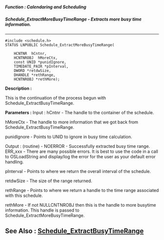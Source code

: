 ##### Function : Calendaring and Scheduling
##### Schedule_ExtractMoreBusyTimeRange - Extracts more busy time information.
---
```
#include <schedule.h>
STATUS LNPUBLIC Schedule_ExtractMoreBusyTimeRange(

	HCNTNR  hCntnr,
	HCNTNROBJ  hMoreCtx,
	const UNID *punidIgnore,
	TIMEDATE_PAIR *pInterval,
	DWORD *retdwSize,
	DHANDLE *rethRange,
	HCNTNROBJ *rethMore);
```
**Description :**

This is the continuation of the process begun with 
Schedule_ExtractBusyTimeRange.

**Parameters :**
Input :
hCntnr  -  The handle to the container of the schedule.

hMoreCtx  -  The handle to more information that we got back from Schedule_ExtractBusyTimeRange.

punidIgnore  -  Points to UNID to ignore in busy time calculation.

Output :
(routine)  -  NOERROR - Successfully extracted busy time range.
ERR_xxx - There are many possible errors. It is best to use the code in a call to OSLoadString and display/log the error for the user as your default error handling.


pInterval  -  Points to where we return the overall interval of the schedule.

retdwSize  -  The size of the range returned.

rethRange  -  Points to where we return a handle to the time range associated with this schedule.

rethMore  -  If not NULLCNTNROBJ then this is the handle to more busytime information. This handle is passed to Schedule_ExtractMoreBusyTimeRange.


**See Also :**
[Schedule_ExtractBusyTimeRange](/reference/Func/Schedule_ExtractBusyTimeRange)
---
